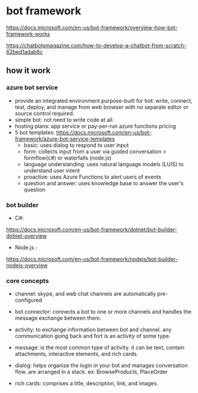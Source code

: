 # bot framework

https://docs.microsoft.com/en-us/bot-framework/overview-how-bot-framework-works

https://chatbotsmagazine.com/how-to-develop-a-chatbot-from-scratch-62bed1adab8c

## how it work

### azure bot service
  * provide an integrated environment purpose-built for bot: write, connect, test, deploy, and manage from web browser with no separate editor or source control required.
  * simple bot: not need to write code at all.
  * hosting plans: app service or pay-per-run azure functions pricing
  * 5 bot templates:
  https://docs.microsoft.com/en-us/bot-framework/azure-bot-service-templates
    * basic: uses dialog to respond to user input
    * form: collects input from a user via guided conversation > formflow(c#) or waterfalls (node.js)
    * language understanding: uses  natural language models (LUIS) to understand user intent
    * proactive: uses Azure Functions to alert users of events
    * question and answer: uses knowledge base to answer the user's question

### bot builder
  * C#:

  https://docs.microsoft.com/en-us/bot-framework/dotnet/bot-builder-dotnet-overview

  * Node.js :

  https://docs.microsoft.com/en-us/bot-framework/nodejs/bot-builder-nodejs-overview

### core concepts

* channel: skype, and web chat channels are automatically pre-configured

* bot connector: connects a bot to one or more channels and handles the message exchange between them.

* activity: to exchange information between bot and channel. any communication going back and fort is an activity of some type.

* message: is the most common type of activity. it can be text, contain attachments, interactive elements, and rich cards.

* dialog: helps organize the login in your bot and manages conversation flow.
are arranged in a stack. ex: BrowseProducts, PlaceOrder

* rich cards: comprises a title, description, link, and images.
